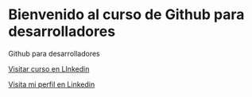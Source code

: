 # Bienvenido al curso de Github para desarrolladores

Github para desarrolladores 

 [Visitar curso en LInkedin](https://www.linkedin.com/learning-login/share?forceAccount=false&redirect=https%3A%2F%2Fwww.linkedin.com%2Flearning%2Fgithub-para-programadores-2%3Ftrk%3Dshare_ent_url%26shareId%3DF6RV5vNQTce6SeiG9ciggw%253D%253D)
 
 [Visita mi perfil en Linkedin](https://www.linkedin.com/in/lilibeth-camico/)
 
 


